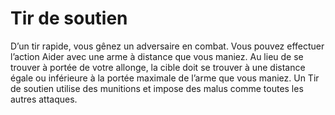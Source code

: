 # Tir de soutien

<p>D’un tir rapide, vous gênez un adversaire en combat. Vous pouvez effectuer l’action Aider avec une arme à distance que vous maniez. Au lieu de se trouver à portée de votre allonge, la cible doit se trouver à une distance égale ou inférieure à la portée maximale de l’arme que vous maniez. Un Tir de soutien utilise des munitions et impose des malus comme toutes les autres attaques.</p>